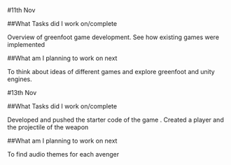 #11th Nov

##What Tasks did I work on/complete

Overview of greenfoot game development. See how existing games were implemented

##What am I planning to work on next

To think about ideas of different games and explore greenfoot and unity engines.


#13th Nov

##What Tasks did I work on/complete

Developed and pushed the starter code of the game . Created a player and the projectile of the weapon

##What am I planning to work on next

To find audio themes for each avenger